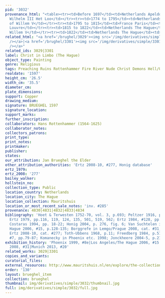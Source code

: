 ```yaml
---
pid: '3032'
provenance_html: "<table><tr><td>Before 1697</td><td>Netherlands Apeldoorn</td><td>Stadholder-King
  Wilhelm III Het Loo</td></tr><tr><td>1774 to 1795</td><td>Netherlands The Hague</td><td>Cabinet
  of Willem V</td></tr><tr><td>1795 to 1815</td><td>France Paris</td><td>Musée du
  Louvre</td></tr><tr><td>1815 to 1822</td><td>Netherlands The Hague</td><td>Gallery
  Willem V</td></tr><tr><td>1822</td><td>Netherlands The Hague</td><td>Mauritshuis</td></tr></table>"
related_html: "<a href='/brughel/3029'><img src='/img/derivatives/simple/3029/thumbnail.jpg'
  /></a>|<a href='/brughel/3301'><img src='/img/derivatives/simple/3301/thumbnail.jpg'
  /></a>"
related_ids: 3029|3301
label: Christ in Limbo (The Hague)
object_type: Painting
genre: Religious
tags: Preaching Ruins Rottenhammer Fire River Nude Christ Demons Hell/Underworld New_Testament
realdate: '1597'
height_cm: '26.5'
width_cm: '35.5'
diameter_cm: 
plate_dimensions: 
support: Copper
drawing_medium: 
signature: BRUEGHEL 1597
signature_location: 
support_marks: 
further_inscription: 
collaborators: Hans Rottenhammer (1564-1625)
collaborator_notes: 
collectors_patrons: 
print_type: 
print_notes: 
printmaker: 
publisher: 
states: 
our_attribution: Jan Brueghel the Elder
other_attribution_authorities: 'Ertz 2008-10, #277, Honig database'
ertz_1979: 
ertz_2008: '277'
bailey_walker: 
hollstein_no: 
collection_type: Public
location_country: Netherlands
location_city: The Hague
location_collection: Mauritshuis
location_or_most_recent_sale_notes: 'inv. #285'
provenance: 4830|4831|4832|4833|4834
bibliography: 'Hoet & Terwesten 1752-70, vol. 3, p.693; Peltzer 1916, pp. 332, 345;
  Ertz 1979, pp.116, 119, 124, 135, 501, 519, 562; Ertz 1984, #128, pp.44, 65, 301-2;
  Costaras 1994, pp. 18-22; Honig 2004, p. 276, fig. 6; Van Suchtelen in Los Angeles/The
  Hague 2006, #15, p.128-135; Borggrefe in Lemgo/Prague 2008, cat. #31, p.126-128;
  Ertz 2008-10, cat. #277; Toth-Ubbens 1968, p.11; Freedberg 1984, p.576; Broos 1993,
  #7, pp.79-87; Komanecky in Phoenix etc. 1998; Jonckheere 2004-5, p.215'
exhibition_history: 'Phoenix 1999, #8e|Los Angeles/The Hague 2006, #15|Lemgo/Prague
  2008, #31|Munich 2013, #20'
related_works: 3029|3301
copies_and_variants: 
curatorial_files: 
external_resources: http://www.mauritshuis.nl/en/explore/the-collection/artworks/christs-descent-into-limbo-285/
order: '130'
layout: brueghel_item
collection: brueghel
thumbnail: img/derivatives/simple/3032/thumbnail.jpg
full: img/derivatives/simple/3032/full.jpg
---
```

